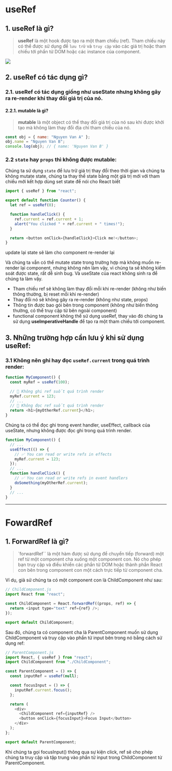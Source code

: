 # useRef

## 1. useRef là gì?

> **useRef** là một hook được tạo ra một tham chiếu (ref). Tham chiếu này có thể được sử dụng để `lưu trữ` và `truy cập` vào các giá trị hoặc tham chiếu tới phần tử DOM hoặc các instance của component.

![](https://lh5.googleusercontent.com/8HDHXNu36iOcTygBWFh391Ic-hRHZYyBfN9tR3JiJpwgn-5YqJeb90ZA4RZ2AiYIC0iDC4mLvHDk6P6Kay_IJJkcaA3SGpX2PJG9YNuV9vJ8Qlthy1FamIViwSLtafDWwV20IOGy8GHMg15tHbl6J32z5qQvnpJD8YSQfMcS1mgRz4K69_7pRVCqpQ)

## 2. useRef có tác dụng gì?

### 2.1. **useRef** có tác dụng giống như **useState** nhưng **không gây ra re-render** khi thay đổi giá trị của nó.

#### 2.2.1. mutable là gì?

> **mutable** là một object có thể thay đổi giá trị của nó sau khi được khởi tạo mà không làm thay đổi địa chỉ tham chiếu của nó.

```js
const obj = { name: "Nguyen Van A" };
obj.name = "Nguyen Van B";
console.log(obj); // { name: 'Nguyen Van B' }
```

### 2.2 `state` hay `props` thì không được mutable:

Chúng ta sử dụng `state` để lưu trữ giá trị thay đổi theo thời gian và chúng ta không mutate state, chúng ta thay thế state bằng một giá trị mới với tham chiếu mới kết hợp dùng set state để nói cho React biết

```js
import { useRef } from "react";

export default function Counter() {
  let ref = useRef(0);

  function handleClick() {
    ref.current = ref.current + 1;
    alert("You clicked " + ref.current + " times!");
  }

  return <button onClick={handleClick}>Click me!</button>;
}
```

update lại state sẽ làm cho component re-render lại

Và chúng ta vẫn có thể mutate state trong trường hợp mà không muốn re-render lại component, nhưng không nên làm vậy, vì chúng ta sẽ không kiểm soát được state, rất dễ sinh bug. Và useState của react không sinh ra để chúng ta làm vậy.

- Tham chiếu ref sẽ không làm thay đổi mỗi khi re-render (không như biến thông thường, bị reset mỗi khi re-render)
- Thay đổi nó sẽ không gây ra re-render (không như state, props)
- Thông tin được bao gói bên trong component (không như biến thông thường, có thể truy cập từ bên ngoài component)
- functional component không thể sử dụng useRef, thay vào đó chúng ta sử dụng **useImperativeHandle** để tạo ra một tham chiếu tới component.

## 3. Những trường hợp cần lưu ý khi sử dụng useRef:

### 3.1 Không nên ghi hay đọc `useRef.current` trong quá trình render:

```js
function MyComponent() {
  const myRef = useRef(100);

  // 🚩 Không ghi ref suốt quá trình render
  myRef.current = 123;
  // ...
  // 🚩 Không đọc ref suốt quá trình render
  return <h1>{myOtherRef.current}</h1>;
}
```

Chúng ta có thể đọc ghi trong event handler, useEffect, callback của useState, nhưng không được đọc ghi trong quá trình render.

```js
function MyComponent() {
  // ...
  useEffect(() => {
    // ✅ You can read or write refs in effects
    myRef.current = 123;
  });
  // ...
  function handleClick() {
    // ✅ You can read or write refs in event handlers
    doSomething(myOtherRef.current);
  }
  // ...
}
```

---

# FowardRef

## 1. ForwardRef là gì?

> `forwardRef`` là một hàm được sử dụng để chuyển tiếp (forward) một ref từ một component cha xuống một component con. Nó cho phép bạn truy cập và điều khiển các phần tử DOM hoặc thành phần React con bên trong component con một cách trực tiếp từ component cha.

Ví dụ, giả sử chúng ta có một component con là ChildComponent như sau:

```js
// ChildComponent.js
import React from "react";

const ChildComponent = React.forwardRef((props, ref) => {
  return <input type="text" ref={ref} />;
});

export default ChildComponent;
```

Sau đó, chúng ta có component cha là ParentComponent muốn sử dụng ChildComponent và truy cập vào phần tử input bên trong nó bằng cách sử dụng ref:

```js
// ParentComponent.js
import React, { useRef } from "react";
import ChildComponent from "./ChildComponent";

const ParentComponent = () => {
  const inputRef = useRef(null);

  const focusInput = () => {
    inputRef.current.focus();
  };

  return (
    <div>
      <ChildComponent ref={inputRef} />
      <button onClick={focusInput}>Focus Input</button>
    </div>
  );
};

export default ParentComponent;
```

Khi chúng ta gọi focusInput() thông qua sự kiện click, ref sẽ cho phép chúng ta truy cập và tập trung vào phần tử input trong ChildComponent từ ParentComponent.
